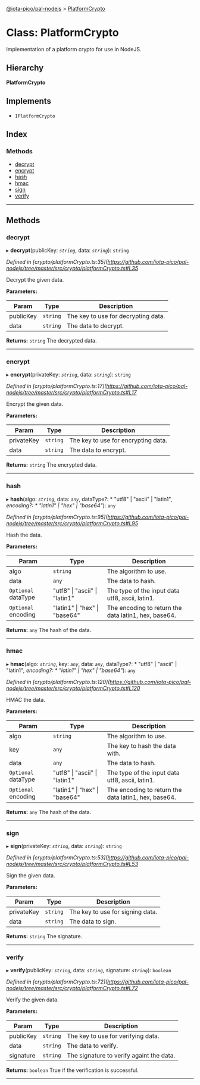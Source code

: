 [@iota-pico/pal-nodejs](../README.md) > [PlatformCrypto](../classes/platformcrypto.md)

# Class: PlatformCrypto

Implementation of a platform crypto for use in NodeJS.

## Hierarchy

**PlatformCrypto**

## Implements

* `IPlatformCrypto`

## Index

### Methods

* [decrypt](platformcrypto.md#decrypt)
* [encrypt](platformcrypto.md#encrypt)
* [hash](platformcrypto.md#hash)
* [hmac](platformcrypto.md#hmac)
* [sign](platformcrypto.md#sign)
* [verify](platformcrypto.md#verify)

---

## Methods

<a id="decrypt"></a>

###  decrypt

▸ **decrypt**(publicKey: *`string`*, data: *`string`*): `string`

*Defined in [crypto/platformCrypto.ts:35](https://github.com/iota-pico/pal-nodejs/tree/master/src/crypto/platformCrypto.ts#L35*

Decrypt the given data.

**Parameters:**

| Param | Type | Description |
| ------ | ------ | ------ |
| publicKey | `string` |  The key to use for decrypting data. |
| data | `string` |  The data to decrypt. |

**Returns:** `string`
The decrypted data.

___
<a id="encrypt"></a>

###  encrypt

▸ **encrypt**(privateKey: *`string`*, data: *`string`*): `string`

*Defined in [crypto/platformCrypto.ts:17](https://github.com/iota-pico/pal-nodejs/tree/master/src/crypto/platformCrypto.ts#L17*

Encrypt the given data.

**Parameters:**

| Param | Type | Description |
| ------ | ------ | ------ |
| privateKey | `string` |  The key to use for encrypting data. |
| data | `string` |  The data to encrypt. |

**Returns:** `string`
The encrypted data.

___
<a id="hash"></a>

###  hash

▸ **hash**(algo: *`string`*, data: *`any`*, dataType?: * "utf8" &#124; "ascii" &#124; "latin1"*, encoding?: * "latin1" &#124; "hex" &#124; "base64"*): `any`

*Defined in [crypto/platformCrypto.ts:95](https://github.com/iota-pico/pal-nodejs/tree/master/src/crypto/platformCrypto.ts#L95*

Hash the data.

**Parameters:**

| Param | Type | Description |
| ------ | ------ | ------ |
| algo | `string` |  The algorithm to use. |
| data | `any` |  The data to hash. |
| `Optional` dataType |  "utf8" &#124; "ascii" &#124; "latin1"|  The type of the input data utf8, ascii, latin1. |
| `Optional` encoding |  "latin1" &#124; "hex" &#124; "base64"|  The encoding to return the data latin1, hex, base64. |

**Returns:** `any`
The hash of the data.

___
<a id="hmac"></a>

###  hmac

▸ **hmac**(algo: *`string`*, key: *`any`*, data: *`any`*, dataType?: * "utf8" &#124; "ascii" &#124; "latin1"*, encoding?: * "latin1" &#124; "hex" &#124; "base64"*): `any`

*Defined in [crypto/platformCrypto.ts:120](https://github.com/iota-pico/pal-nodejs/tree/master/src/crypto/platformCrypto.ts#L120*

HMAC the data.

**Parameters:**

| Param | Type | Description |
| ------ | ------ | ------ |
| algo | `string` |  The algorithm to use. |
| key | `any` |  The key to hash the data with. |
| data | `any` |  The data to hash. |
| `Optional` dataType |  "utf8" &#124; "ascii" &#124; "latin1"|  The type of the input data utf8, ascii, latin1. |
| `Optional` encoding |  "latin1" &#124; "hex" &#124; "base64"|  The encoding to return the data latin1, hex, base64. |

**Returns:** `any`
The hash of the data.

___
<a id="sign"></a>

###  sign

▸ **sign**(privateKey: *`string`*, data: *`string`*): `string`

*Defined in [crypto/platformCrypto.ts:53](https://github.com/iota-pico/pal-nodejs/tree/master/src/crypto/platformCrypto.ts#L53*

Sign the given data.

**Parameters:**

| Param | Type | Description |
| ------ | ------ | ------ |
| privateKey | `string` |  The key to use for signing data. |
| data | `string` |  The data to sign. |

**Returns:** `string`
The signature.

___
<a id="verify"></a>

###  verify

▸ **verify**(publicKey: *`string`*, data: *`string`*, signature: *`string`*): `boolean`

*Defined in [crypto/platformCrypto.ts:72](https://github.com/iota-pico/pal-nodejs/tree/master/src/crypto/platformCrypto.ts#L72*

Verify the given data.

**Parameters:**

| Param | Type | Description |
| ------ | ------ | ------ |
| publicKey | `string` |  The key to use for verifying data. |
| data | `string` |  The data to verify. |
| signature | `string` |  The signature to verify againt the data. |

**Returns:** `boolean`
True if the verification is successful.

___

